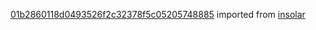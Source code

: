[01b2860118d0493526f2c32378f5c05205748885](https://github.com/insolar/insolar/commit/01b2860118d0493526f2c32378f5c05205748885) imported from [insolar](https://github.com/insolar/insolar)
